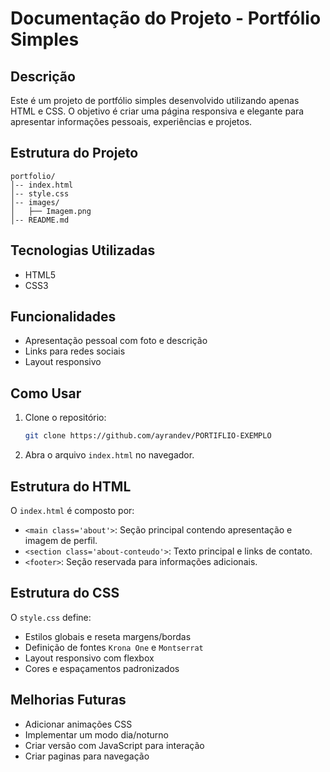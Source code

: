 # Documentação do Projeto - Portfólio Simples

## Descrição
Este é um projeto de portfólio simples desenvolvido utilizando apenas HTML e CSS. O objetivo é criar uma página responsiva e elegante para apresentar informações pessoais, experiências e projetos.

## Estrutura do Projeto

```
portfolio/
│-- index.html
│-- style.css
│-- images/
│   ├── Imagem.png
│-- README.md
```

## Tecnologias Utilizadas
- HTML5
- CSS3

## Funcionalidades
- Apresentação pessoal com foto e descrição
- Links para redes sociais
- Layout responsivo

## Como Usar
1. Clone o repositório:
   ```bash
   git clone https://github.com/ayrandev/PORTIFLIO-EXEMPLO
   ```
2. Abra o arquivo `index.html` no navegador.

## Estrutura do HTML
O `index.html` é composto por:
- `<main class='about'>`: Seção principal contendo apresentação e imagem de perfil.
- `<section class='about-conteudo'>`: Texto principal e links de contato.
- `<footer>`: Seção reservada para informações adicionais.

## Estrutura do CSS
O `style.css` define:
- Estilos globais e reseta margens/bordas
- Definição de fontes `Krona One` e `Montserrat`
- Layout responsivo com flexbox
- Cores e espaçamentos padronizados

## Melhorias Futuras
- Adicionar animações CSS
- Implementar um modo dia/noturno
- Criar versão com JavaScript para interação
- Criar paginas para navegação
